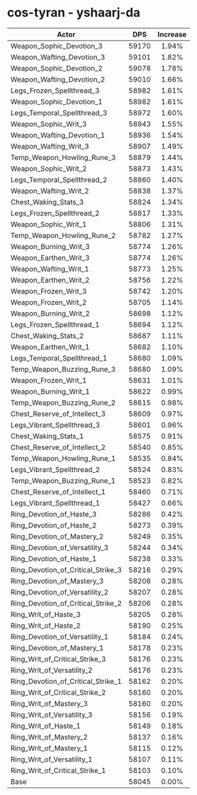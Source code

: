 # cos-tyran - yshaarj-da
| Actor | DPS | Increase |
|---|:---:|:---:|
|Weapon_Sophic_Devotion_3|59170|1.94%|
|Weapon_Wafting_Devotion_3|59101|1.82%|
|Weapon_Sophic_Devotion_2|59078|1.78%|
|Weapon_Wafting_Devotion_2|59010|1.66%|
|Legs_Frozen_Spellthread_3|58982|1.61%|
|Weapon_Sophic_Devotion_1|58982|1.61%|
|Legs_Temporal_Spellthread_3|58972|1.60%|
|Weapon_Sophic_Writ_3|58943|1.55%|
|Weapon_Wafting_Devotion_1|58936|1.54%|
|Weapon_Wafting_Writ_3|58907|1.49%|
|Temp_Weapon_Howling_Rune_3|58879|1.44%|
|Weapon_Sophic_Writ_2|58873|1.43%|
|Legs_Temporal_Spellthread_2|58860|1.40%|
|Weapon_Wafting_Writ_2|58838|1.37%|
|Chest_Waking_Stats_3|58824|1.34%|
|Legs_Frozen_Spellthread_2|58817|1.33%|
|Weapon_Sophic_Writ_1|58806|1.31%|
|Temp_Weapon_Howling_Rune_2|58782|1.27%|
|Weapon_Burning_Writ_3|58774|1.26%|
|Weapon_Earthen_Writ_3|58774|1.26%|
|Weapon_Wafting_Writ_1|58773|1.25%|
|Weapon_Earthen_Writ_2|58756|1.22%|
|Weapon_Frozen_Writ_3|58742|1.20%|
|Weapon_Frozen_Writ_2|58705|1.14%|
|Weapon_Burning_Writ_2|58698|1.12%|
|Legs_Frozen_Spellthread_1|58694|1.12%|
|Chest_Waking_Stats_2|58687|1.11%|
|Weapon_Earthen_Writ_1|58682|1.10%|
|Legs_Temporal_Spellthread_1|58680|1.09%|
|Temp_Weapon_Buzzing_Rune_3|58680|1.09%|
|Weapon_Frozen_Writ_1|58631|1.01%|
|Weapon_Burning_Writ_1|58622|0.99%|
|Temp_Weapon_Buzzing_Rune_2|58615|0.98%|
|Chest_Reserve_of_Intellect_3|58609|0.97%|
|Legs_Vibrant_Spellthread_3|58601|0.96%|
|Chest_Waking_Stats_1|58575|0.91%|
|Chest_Reserve_of_Intellect_2|58540|0.85%|
|Temp_Weapon_Howling_Rune_1|58535|0.84%|
|Legs_Vibrant_Spellthread_2|58524|0.83%|
|Temp_Weapon_Buzzing_Rune_1|58523|0.82%|
|Chest_Reserve_of_Intellect_1|58460|0.71%|
|Legs_Vibrant_Spellthread_1|58427|0.66%|
|Ring_Devotion_of_Haste_3|58286|0.42%|
|Ring_Devotion_of_Haste_2|58273|0.39%|
|Ring_Devotion_of_Mastery_2|58249|0.35%|
|Ring_Devotion_of_Versatility_3|58244|0.34%|
|Ring_Devotion_of_Haste_1|58238|0.33%|
|Ring_Devotion_of_Critical_Strike_3|58216|0.29%|
|Ring_Devotion_of_Mastery_3|58208|0.28%|
|Ring_Devotion_of_Versatility_2|58207|0.28%|
|Ring_Devotion_of_Critical_Strike_2|58206|0.28%|
|Ring_Writ_of_Haste_3|58205|0.28%|
|Ring_Writ_of_Haste_2|58190|0.25%|
|Ring_Devotion_of_Versatility_1|58184|0.24%|
|Ring_Devotion_of_Mastery_1|58178|0.23%|
|Ring_Writ_of_Critical_Strike_3|58176|0.23%|
|Ring_Writ_of_Versatility_2|58176|0.23%|
|Ring_Devotion_of_Critical_Strike_1|58162|0.20%|
|Ring_Writ_of_Critical_Strike_2|58160|0.20%|
|Ring_Writ_of_Mastery_3|58160|0.20%|
|Ring_Writ_of_Versatility_3|58156|0.19%|
|Ring_Writ_of_Haste_1|58149|0.18%|
|Ring_Writ_of_Mastery_2|58137|0.16%|
|Ring_Writ_of_Mastery_1|58115|0.12%|
|Ring_Writ_of_Versatility_1|58107|0.11%|
|Ring_Writ_of_Critical_Strike_1|58103|0.10%|
|Base|58045|0.00%|

